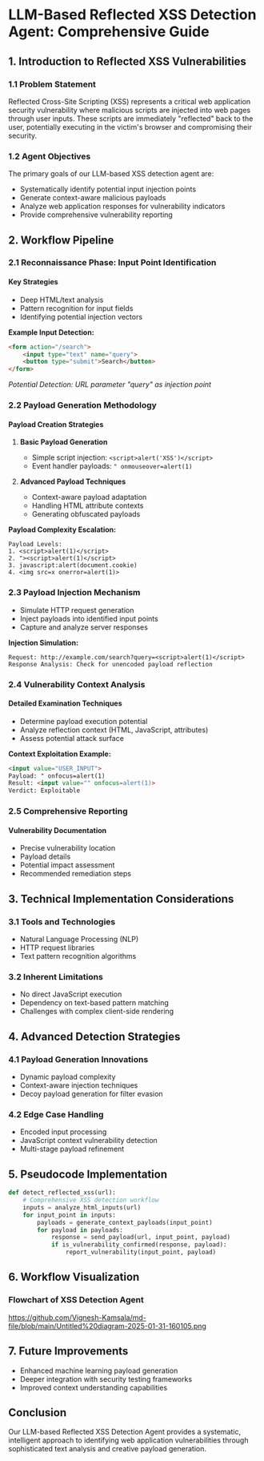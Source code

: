 # LLM-Based Reflected XSS Detection Agent: Comprehensive Guide

## 1. Introduction to Reflected XSS Vulnerabilities

### 1.1 Problem Statement
Reflected Cross-Site Scripting (XSS) represents a critical web application security vulnerability where malicious scripts are injected into web pages through user inputs. These scripts are immediately "reflected" back to the user, potentially executing in the victim's browser and compromising their security.

### 1.2 Agent Objectives
The primary goals of our LLM-based XSS detection agent are:
- Systematically identify potential input injection points
- Generate context-aware malicious payloads
- Analyze web application responses for vulnerability indicators
- Provide comprehensive vulnerability reporting

## 2. Workflow Pipeline

### 2.1 Reconnaissance Phase: Input Point Identification
#### Key Strategies
- Deep HTML/text analysis
- Pattern recognition for input fields
- Identifying potential injection vectors

**Example Input Detection:**
```html
<form action="/search">
    <input type="text" name="query">
    <button type="submit">Search</button>
</form>
```
*Potential Detection: URL parameter "query" as injection point*

### 2.2 Payload Generation Methodology
#### Payload Creation Strategies
1. **Basic Payload Generation**
   - Simple script injection: `<script>alert('XSS')</script>`
   - Event handler payloads: `" onmouseover=alert(1)`

2. **Advanced Payload Techniques**
   - Context-aware payload adaptation
   - Handling HTML attribute contexts
   - Generating obfuscated payloads

**Payload Complexity Escalation:**
```
Payload Levels:
1. <script>alert(1)</script>
2. "><script>alert(1)</script>
3. javascript:alert(document.cookie)
4. <img src=x onerror=alert(1)>
```

### 2.3 Payload Injection Mechanism
- Simulate HTTP request generation
- Inject payloads into identified input points
- Capture and analyze server responses

**Injection Simulation:**
```
Request: http://example.com/search?query=<script>alert(1)</script>
Response Analysis: Check for unencoded payload reflection
```

### 2.4 Vulnerability Context Analysis
#### Detailed Examination Techniques
- Determine payload execution potential
- Analyze reflection context (HTML, JavaScript, attributes)
- Assess potential attack surface

**Context Exploitation Example:**
```html
<input value="USER_INPUT">
Payload: " onfocus=alert(1)
Result: <input value="" onfocus=alert(1)>
Verdict: Exploitable
```

### 2.5 Comprehensive Reporting
#### Vulnerability Documentation
- Precise vulnerability location
- Payload details
- Potential impact assessment
- Recommended remediation steps

## 3. Technical Implementation Considerations

### 3.1 Tools and Technologies
- Natural Language Processing (NLP)
- HTTP request libraries
- Text pattern recognition algorithms

### 3.2 Inherent Limitations
- No direct JavaScript execution
- Dependency on text-based pattern matching
- Challenges with complex client-side rendering

## 4. Advanced Detection Strategies

### 4.1 Payload Generation Innovations
- Dynamic payload complexity
- Context-aware injection techniques
- Decoy payload generation for filter evasion

### 4.2 Edge Case Handling
- Encoded input processing
- JavaScript context vulnerability detection
- Multi-stage payload refinement

## 5. Pseudocode Implementation

```python
def detect_reflected_xss(url):
    # Comprehensive XSS detection workflow
    inputs = analyze_html_inputs(url)
    for input_point in inputs:
        payloads = generate_context_payloads(input_point)
        for payload in payloads:
            response = send_payload(url, input_point, payload)
            if is_vulnerability_confirmed(response, payload):
                report_vulnerability(input_point, payload)
```

## 6. Workflow Visualization

### Flowchart of XSS Detection Agent

https://github.com/Vignesh-Kamsala/md-file/blob/main/Untitled%20diagram-2025-01-31-160105.png


## 7. Future Improvements
- Enhanced machine learning payload generation
- Deeper integration with security testing frameworks
- Improved context understanding capabilities

## Conclusion
Our LLM-based Reflected XSS Detection Agent provides a systematic, intelligent approach to identifying web application vulnerabilities through sophisticated text analysis and creative payload generation.
